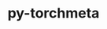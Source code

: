 ---
title: "py-torchmeta"
layout: cache
categories: [package, develop]
meta: {"versions": ["1.7.0"], "compilers": ["gcc@=7.3.1"], "oss": ["amzn2"], "platforms": ["linux"], "targets": ["ivybridge", "x86_64_v3", "x86_64_v4"], "stacks": ["root"], "num_specs": 28, "num_specs_by_stack": {"root": 28}}
spec_details: [{"hash": "o6n6q6byb73pkqa7ov24xsf347euzpgm", "compiler": "gcc@=7.3.1", "versions": ["1.7.0"], "os": "amzn2", "platform": "linux", "target": "ivybridge", "variants": ["build_system=python_pip"], "stacks": ["root"], "size": "-", "tarball": "https://binaries.spack.io/develop/build_cache/linux-amzn2-ivybridge/gcc-7.3.1/py-torchmeta-1.7.0/linux-amzn2-ivybridge-gcc-7.3.1-py-torchmeta-1.7.0-o6n6q6byb73pkqa7ov24xsf347euzpgm.spack"}, {"hash": "7xcbugiqcceyczv7jsmoajns7liced7a", "compiler": "gcc@=7.3.1", "versions": ["1.7.0"], "os": "amzn2", "platform": "linux", "target": "ivybridge", "variants": ["build_system=python_pip"], "stacks": ["root"], "size": "-", "tarball": "https://binaries.spack.io/develop/build_cache/linux-amzn2-ivybridge/gcc-7.3.1/py-torchmeta-1.7.0/linux-amzn2-ivybridge-gcc-7.3.1-py-torchmeta-1.7.0-7xcbugiqcceyczv7jsmoajns7liced7a.spack"}, {"hash": "6enqyu7sdudexohs2fae6w4w2y26xnou", "compiler": "gcc@=7.3.1", "versions": ["1.7.0"], "os": "amzn2", "platform": "linux", "target": "ivybridge", "variants": ["build_system=python_pip"], "stacks": ["root"], "size": "-", "tarball": "https://binaries.spack.io/develop/build_cache/linux-amzn2-ivybridge/gcc-7.3.1/py-torchmeta-1.7.0/linux-amzn2-ivybridge-gcc-7.3.1-py-torchmeta-1.7.0-6enqyu7sdudexohs2fae6w4w2y26xnou.spack"}, {"hash": "pxelzekbbicepplf4me3unzugmboew6i", "compiler": "gcc@=7.3.1", "versions": ["1.7.0"], "os": "amzn2", "platform": "linux", "target": "ivybridge", "variants": ["build_system=python_pip"], "stacks": ["root"], "size": "-", "tarball": "https://binaries.spack.io/develop/build_cache/linux-amzn2-ivybridge/gcc-7.3.1/py-torchmeta-1.7.0/linux-amzn2-ivybridge-gcc-7.3.1-py-torchmeta-1.7.0-pxelzekbbicepplf4me3unzugmboew6i.spack"}, {"hash": "xkkq3bul5yua5d5hdrtgfhw7y2n5g666", "compiler": "gcc@=7.3.1", "versions": ["1.7.0"], "os": "amzn2", "platform": "linux", "target": "ivybridge", "variants": ["build_system=python_pip"], "stacks": ["root"], "size": "-", "tarball": "https://binaries.spack.io/develop/build_cache/linux-amzn2-ivybridge/gcc-7.3.1/py-torchmeta-1.7.0/linux-amzn2-ivybridge-gcc-7.3.1-py-torchmeta-1.7.0-xkkq3bul5yua5d5hdrtgfhw7y2n5g666.spack"}, {"hash": "wdrs6yscy2h2e2kckwz5wj6w2y254noz", "compiler": "gcc@=7.3.1", "versions": ["1.7.0"], "os": "amzn2", "platform": "linux", "target": "ivybridge", "variants": ["build_system=python_pip"], "stacks": ["root"], "size": "-", "tarball": "https://binaries.spack.io/develop/build_cache/linux-amzn2-ivybridge/gcc-7.3.1/py-torchmeta-1.7.0/linux-amzn2-ivybridge-gcc-7.3.1-py-torchmeta-1.7.0-wdrs6yscy2h2e2kckwz5wj6w2y254noz.spack"}, {"hash": "wwh3zmhejrg3x6fgixb6a7wb3es4yfn2", "compiler": "gcc@=7.3.1", "versions": ["1.7.0"], "os": "amzn2", "platform": "linux", "target": "ivybridge", "variants": ["build_system=python_pip"], "stacks": ["root"], "size": "-", "tarball": "https://binaries.spack.io/develop/build_cache/linux-amzn2-ivybridge/gcc-7.3.1/py-torchmeta-1.7.0/linux-amzn2-ivybridge-gcc-7.3.1-py-torchmeta-1.7.0-wwh3zmhejrg3x6fgixb6a7wb3es4yfn2.spack"}, {"hash": "7qlgxhn4xabwu623cnwe72rgvfw25vfx", "compiler": "gcc@=7.3.1", "versions": ["1.7.0"], "os": "amzn2", "platform": "linux", "target": "x86_64_v3", "variants": ["build_system=python_pip"], "stacks": ["root"], "size": "-", "tarball": "https://binaries.spack.io/develop/build_cache/linux-amzn2-x86_64_v3/gcc-7.3.1/py-torchmeta-1.7.0/linux-amzn2-x86_64_v3-gcc-7.3.1-py-torchmeta-1.7.0-7qlgxhn4xabwu623cnwe72rgvfw25vfx.spack"}, {"hash": "26fxapgntg5zvnjasmie3g3fgnvavq7p", "compiler": "gcc@=7.3.1", "versions": ["1.7.0"], "os": "amzn2", "platform": "linux", "target": "x86_64_v3", "variants": ["build_system=python_pip"], "stacks": ["root"], "size": "-", "tarball": "https://binaries.spack.io/develop/build_cache/linux-amzn2-x86_64_v3/gcc-7.3.1/py-torchmeta-1.7.0/linux-amzn2-x86_64_v3-gcc-7.3.1-py-torchmeta-1.7.0-26fxapgntg5zvnjasmie3g3fgnvavq7p.spack"}, {"hash": "3byg6xj647uupfdwncivxmd4smcuvvpl", "compiler": "gcc@=7.3.1", "versions": ["1.7.0"], "os": "amzn2", "platform": "linux", "target": "x86_64_v3", "variants": ["build_system=python_pip"], "stacks": ["root"], "size": "-", "tarball": "https://binaries.spack.io/develop/build_cache/linux-amzn2-x86_64_v3/gcc-7.3.1/py-torchmeta-1.7.0/linux-amzn2-x86_64_v3-gcc-7.3.1-py-torchmeta-1.7.0-3byg6xj647uupfdwncivxmd4smcuvvpl.spack"}, {"hash": "2zyirf665o33dep4vpaoqp476x3nxhvj", "compiler": "gcc@=7.3.1", "versions": ["1.7.0"], "os": "amzn2", "platform": "linux", "target": "x86_64_v3", "variants": [], "stacks": ["root"], "size": "-", "tarball": "https://binaries.spack.io/develop/build_cache/linux-amzn2-x86_64_v3/gcc-7.3.1/py-torchmeta-1.7.0/linux-amzn2-x86_64_v3-gcc-7.3.1-py-torchmeta-1.7.0-2zyirf665o33dep4vpaoqp476x3nxhvj.spack"}, {"hash": "2qis7yf3kzwxgeprxmwzsaubn72avjip", "compiler": "gcc@=7.3.1", "versions": ["1.7.0"], "os": "amzn2", "platform": "linux", "target": "x86_64_v3", "variants": ["build_system=python_pip"], "stacks": ["root"], "size": "-", "tarball": "https://binaries.spack.io/develop/build_cache/linux-amzn2-x86_64_v3/gcc-7.3.1/py-torchmeta-1.7.0/linux-amzn2-x86_64_v3-gcc-7.3.1-py-torchmeta-1.7.0-2qis7yf3kzwxgeprxmwzsaubn72avjip.spack"}, {"hash": "a5e6fijhtd5pqqft5lzginx6zkhgtkva", "compiler": "gcc@=7.3.1", "versions": ["1.7.0"], "os": "amzn2", "platform": "linux", "target": "x86_64_v3", "variants": ["build_system=python_pip"], "stacks": ["root"], "size": "-", "tarball": "https://binaries.spack.io/develop/build_cache/linux-amzn2-x86_64_v3/gcc-7.3.1/py-torchmeta-1.7.0/linux-amzn2-x86_64_v3-gcc-7.3.1-py-torchmeta-1.7.0-a5e6fijhtd5pqqft5lzginx6zkhgtkva.spack"}, {"hash": "ix6md7lenrwxnxjod5c44uj5z5czstaj", "compiler": "gcc@=7.3.1", "versions": ["1.7.0"], "os": "amzn2", "platform": "linux", "target": "x86_64_v3", "variants": ["build_system=python_pip"], "stacks": ["root"], "size": "-", "tarball": "https://binaries.spack.io/develop/build_cache/linux-amzn2-x86_64_v3/gcc-7.3.1/py-torchmeta-1.7.0/linux-amzn2-x86_64_v3-gcc-7.3.1-py-torchmeta-1.7.0-ix6md7lenrwxnxjod5c44uj5z5czstaj.spack"}, {"hash": "abe6ictj3gkkr4aebbde5pmtoiafbkju", "compiler": "gcc@=7.3.1", "versions": ["1.7.0"], "os": "amzn2", "platform": "linux", "target": "x86_64_v3", "variants": ["build_system=python_pip"], "stacks": ["root"], "size": "-", "tarball": "https://binaries.spack.io/develop/build_cache/linux-amzn2-x86_64_v3/gcc-7.3.1/py-torchmeta-1.7.0/linux-amzn2-x86_64_v3-gcc-7.3.1-py-torchmeta-1.7.0-abe6ictj3gkkr4aebbde5pmtoiafbkju.spack"}, {"hash": "3b6xj4bj2stokaju6mq4eefomjfrt4ei", "compiler": "gcc@=7.3.1", "versions": ["1.7.0"], "os": "amzn2", "platform": "linux", "target": "x86_64_v3", "variants": ["build_system=python_pip"], "stacks": ["root"], "size": "-", "tarball": "https://binaries.spack.io/develop/build_cache/linux-amzn2-x86_64_v3/gcc-7.3.1/py-torchmeta-1.7.0/linux-amzn2-x86_64_v3-gcc-7.3.1-py-torchmeta-1.7.0-3b6xj4bj2stokaju6mq4eefomjfrt4ei.spack"}, {"hash": "ema5fbl3wxvlcoyrtxhbmxjggqlebhzn", "compiler": "gcc@=7.3.1", "versions": ["1.7.0"], "os": "amzn2", "platform": "linux", "target": "x86_64_v3", "variants": ["build_system=python_pip"], "stacks": ["root"], "size": "-", "tarball": "https://binaries.spack.io/develop/build_cache/linux-amzn2-x86_64_v3/gcc-7.3.1/py-torchmeta-1.7.0/linux-amzn2-x86_64_v3-gcc-7.3.1-py-torchmeta-1.7.0-ema5fbl3wxvlcoyrtxhbmxjggqlebhzn.spack"}, {"hash": "he7kjithg4xahce2rxeuoibt64e7r76g", "compiler": "gcc@=7.3.1", "versions": ["1.7.0"], "os": "amzn2", "platform": "linux", "target": "x86_64_v3", "variants": ["build_system=python_pip"], "stacks": ["root"], "size": "-", "tarball": "https://binaries.spack.io/develop/build_cache/linux-amzn2-x86_64_v3/gcc-7.3.1/py-torchmeta-1.7.0/linux-amzn2-x86_64_v3-gcc-7.3.1-py-torchmeta-1.7.0-he7kjithg4xahce2rxeuoibt64e7r76g.spack"}, {"hash": "gnpjmrwbs5tg7ugiav44k2ffxkioncdk", "compiler": "gcc@=7.3.1", "versions": ["1.7.0"], "os": "amzn2", "platform": "linux", "target": "x86_64_v3", "variants": ["build_system=python_pip"], "stacks": ["root"], "size": "-", "tarball": "https://binaries.spack.io/develop/build_cache/linux-amzn2-x86_64_v3/gcc-7.3.1/py-torchmeta-1.7.0/linux-amzn2-x86_64_v3-gcc-7.3.1-py-torchmeta-1.7.0-gnpjmrwbs5tg7ugiav44k2ffxkioncdk.spack"}, {"hash": "wkivvxr4x7uryk5mclnbgywzcafi7iv3", "compiler": "gcc@=7.3.1", "versions": ["1.7.0"], "os": "amzn2", "platform": "linux", "target": "x86_64_v3", "variants": ["build_system=python_pip"], "stacks": ["root"], "size": "-", "tarball": "https://binaries.spack.io/develop/build_cache/linux-amzn2-x86_64_v3/gcc-7.3.1/py-torchmeta-1.7.0/linux-amzn2-x86_64_v3-gcc-7.3.1-py-torchmeta-1.7.0-wkivvxr4x7uryk5mclnbgywzcafi7iv3.spack"}, {"hash": "vjbhqde7odv5vnvoav5mpihx723chtfk", "compiler": "gcc@=7.3.1", "versions": ["1.7.0"], "os": "amzn2", "platform": "linux", "target": "x86_64_v3", "variants": [], "stacks": ["root"], "size": "-", "tarball": "https://binaries.spack.io/develop/build_cache/linux-amzn2-x86_64_v3/gcc-7.3.1/py-torchmeta-1.7.0/linux-amzn2-x86_64_v3-gcc-7.3.1-py-torchmeta-1.7.0-vjbhqde7odv5vnvoav5mpihx723chtfk.spack"}, {"hash": "mhvfzve3yvvhnuesh2kpvpjgr6i2mnez", "compiler": "gcc@=7.3.1", "versions": ["1.7.0"], "os": "amzn2", "platform": "linux", "target": "x86_64_v3", "variants": ["build_system=python_pip"], "stacks": ["root"], "size": "-", "tarball": "https://binaries.spack.io/develop/build_cache/linux-amzn2-x86_64_v3/gcc-7.3.1/py-torchmeta-1.7.0/linux-amzn2-x86_64_v3-gcc-7.3.1-py-torchmeta-1.7.0-mhvfzve3yvvhnuesh2kpvpjgr6i2mnez.spack"}, {"hash": "gf7bae7poc7awbl4z4xxh4yy3kxoswir", "compiler": "gcc@=7.3.1", "versions": ["1.7.0"], "os": "amzn2", "platform": "linux", "target": "x86_64_v3", "variants": ["build_system=python_pip"], "stacks": ["root"], "size": "-", "tarball": "https://binaries.spack.io/develop/build_cache/linux-amzn2-x86_64_v3/gcc-7.3.1/py-torchmeta-1.7.0/linux-amzn2-x86_64_v3-gcc-7.3.1-py-torchmeta-1.7.0-gf7bae7poc7awbl4z4xxh4yy3kxoswir.spack"}, {"hash": "wtr4uwxx5l4y525z6e2vg32ydmiqrglg", "compiler": "gcc@=7.3.1", "versions": ["1.7.0"], "os": "amzn2", "platform": "linux", "target": "x86_64_v3", "variants": ["build_system=python_pip"], "stacks": ["root"], "size": "-", "tarball": "https://binaries.spack.io/develop/build_cache/linux-amzn2-x86_64_v3/gcc-7.3.1/py-torchmeta-1.7.0/linux-amzn2-x86_64_v3-gcc-7.3.1-py-torchmeta-1.7.0-wtr4uwxx5l4y525z6e2vg32ydmiqrglg.spack"}, {"hash": "o5rikjvrttbpmkph4oabvyvtwavryvrx", "compiler": "gcc@=7.3.1", "versions": ["1.7.0"], "os": "amzn2", "platform": "linux", "target": "x86_64_v3", "variants": [], "stacks": ["root"], "size": "-", "tarball": "https://binaries.spack.io/develop/build_cache/linux-amzn2-x86_64_v3/gcc-7.3.1/py-torchmeta-1.7.0/linux-amzn2-x86_64_v3-gcc-7.3.1-py-torchmeta-1.7.0-o5rikjvrttbpmkph4oabvyvtwavryvrx.spack"}, {"hash": "yg6k6tnnnhcvbvtgediv347lp2dlfira", "compiler": "gcc@=7.3.1", "versions": ["1.7.0"], "os": "amzn2", "platform": "linux", "target": "x86_64_v3", "variants": ["build_system=python_pip"], "stacks": ["root"], "size": "-", "tarball": "https://binaries.spack.io/develop/build_cache/linux-amzn2-x86_64_v3/gcc-7.3.1/py-torchmeta-1.7.0/linux-amzn2-x86_64_v3-gcc-7.3.1-py-torchmeta-1.7.0-yg6k6tnnnhcvbvtgediv347lp2dlfira.spack"}, {"hash": "vpkb3t4lsgkdway46oqp6fgho3vgxsd5", "compiler": "gcc@=7.3.1", "versions": ["1.7.0"], "os": "amzn2", "platform": "linux", "target": "x86_64_v4", "variants": [], "stacks": ["root"], "size": "-", "tarball": "https://binaries.spack.io/develop/build_cache/linux-amzn2-x86_64_v4/gcc-7.3.1/py-torchmeta-1.7.0/linux-amzn2-x86_64_v4-gcc-7.3.1-py-torchmeta-1.7.0-vpkb3t4lsgkdway46oqp6fgho3vgxsd5.spack"}, {"hash": "qhu4g6xdw7csq5wrtyuohg2hrbldztub", "compiler": "gcc@=7.3.1", "versions": ["1.7.0"], "os": "amzn2", "platform": "linux", "target": "x86_64_v4", "variants": [], "stacks": ["root"], "size": "-", "tarball": "https://binaries.spack.io/develop/build_cache/linux-amzn2-x86_64_v4/gcc-7.3.1/py-torchmeta-1.7.0/linux-amzn2-x86_64_v4-gcc-7.3.1-py-torchmeta-1.7.0-qhu4g6xdw7csq5wrtyuohg2hrbldztub.spack"}]
---